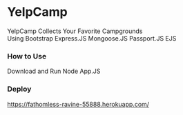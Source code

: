 # YelpCamp
YelpCamp Collects Your Favorite Campgrounds  
Using Bootstrap Express.JS Mongoose.JS Passport.JS EJS
### How to Use
Download and Run Node App.JS

### Deploy
https://fathomless-ravine-55888.herokuapp.com/
